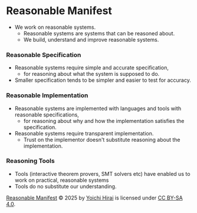 # Reasonable Manifest

- We work on reasonable systems.
  * Reasonable systems are systems that can be reasoned about.
  * We build, understand and improve reasonable systems.

### Reasonable Specification
- Reasonable systems require simple and accurate specification,
  * for reasoning about what the system is supposed to do.
- Smaller specification tends to be simpler and easier to test for accuracy.

### Reasonable Implementation
- Reasonable systems are implemented with languages and tools with reasonable specifications,
  * for reasoning about why and how the implementation satisfies the specification.
- Reasonable systems require transparent implementation.
  * Trust on the implementor doesn't substitute reasoning about the implementation.

### Reasoning Tools
- Tools (interactive theorem provers, SMT solvers etc) have enabled us to work on practical, reasonable systems
- Tools do no substitute our understanding.

[Reasonable Manifest](https://github.com/pirapira/reasonable-manifest) © 2025 by [Yoichi Hirai](https://yoichihirai.com) is licensed under [CC BY-SA 4.0](https://creativecommons.org/licenses/by-sa/4.0/).
